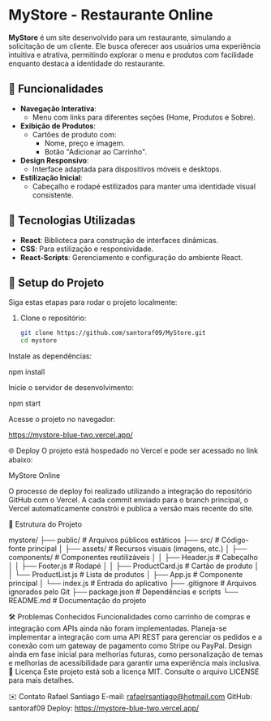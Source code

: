 # MyStore - Restaurante Online

**MyStore** é um site desenvolvido para um restaurante, simulando a solicitação de um cliente. Ele busca oferecer aos usuários uma experiência intuitiva e atrativa, permitindo explorar o menu e produtos com facilidade enquanto destaca a identidade do restaurante.

## 🌟 Funcionalidades

- **Navegação Interativa**:
  - Menu com links para diferentes seções (Home, Produtos e Sobre).
- **Exibição de Produtos**:
  - Cartões de produto com:
    - Nome, preço e imagem.
    - Botão "Adicionar ao Carrinho".
- **Design Responsivo**:
  - Interface adaptada para dispositivos móveis e desktops.
- **Estilização Inicial**:
  - Cabeçalho e rodapé estilizados para manter uma identidade visual consistente.

## 🚀 Tecnologias Utilizadas

- **React**: Biblioteca para construção de interfaces dinâmicas.
- **CSS**: Para estilização e responsividade.
- **React-Scripts**: Gerenciamento e configuração do ambiente React.

## 📆 Setup do Projeto

Siga estas etapas para rodar o projeto localmente:

1. Clone o repositório:
   ```bash
   git clone https://github.com/santoraf09/MyStore.git
   cd mystore


Instale as dependências:

npm install

Inicie o servidor de desenvolvimento:

npm start

Acesse o projeto no navegador:

https://mystore-blue-two.vercel.app/

🌐 Deploy
O projeto está hospedado no Vercel e pode ser acessado no link abaixo:

MyStore Online

O processo de deploy foi realizado utilizando a integração do repositório GitHub com o Vercel. A cada commit enviado para o branch principal, o Vercel automaticamente constrói e publica a versão mais recente do site.

📂 Estrutura do Projeto

mystore/
├── public/                 # Arquivos públicos estáticos
├── src/                    # Código-fonte principal
│   ├── assets/             # Recursos visuais (imagens, etc.)
│   ├── components/         # Componentes reutilizáveis
│   │   ├── Header.js       # Cabeçalho
│   │   ├── Footer.js       # Rodapé
│   │   ├── ProductCard.js  # Cartão de produto
│   │   └── ProductList.js  # Lista de produtos
│   ├── App.js              # Componente principal
│   └── index.js            # Entrada do aplicativo
├── .gitignore              # Arquivos ignorados pelo Git
├── package.json            # Dependências e scripts
└── README.md               # Documentação do projeto



🛠️ Problemas Conhecidos
Funcionalidades como carrinho de compras e integração com APIs ainda não foram implementadas. Planeja-se implementar a integração com uma API REST para gerenciar os pedidos e a conexão com um gateway de pagamento como Stripe ou PayPal.
Design ainda em fase inicial para melhorias futuras, como personalização de temas e melhorias de acessibilidade para garantir uma experiência mais inclusiva.
📄 Licença
Este projeto está sob a licença MIT. Consulte o arquivo LICENSE para mais detalhes.

✉️ Contato
Rafael Santiago
E-mail: [rafaelrsantiago@hotmail.com](mailto:rafaelrsantiago@hotmail.com)
GitHub: santoraf09
Deploy: https://mystore-blue-two.vercel.app/

